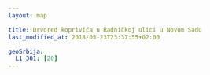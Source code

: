 ```yaml
---
layout: map

title: Drvored koprivića u Radničkoj ulici u Novom Sadu
last_modified_at: 2018-05-23T23:37:55+02:00

geoSrbija:
  L1_301: [20]
---
```

